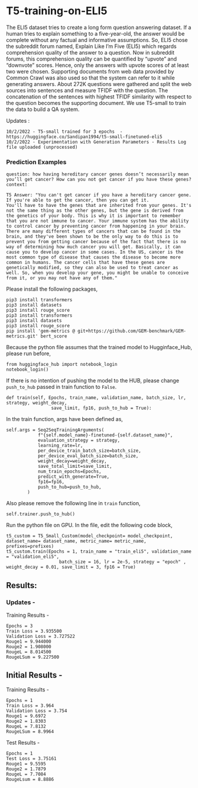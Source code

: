 # T5-training-on-ELI5

The ELI5 dataset tries to create a long form question answering
dataset. If a human tries to explain something to a five-year-old, the answer would be complete without
any factual and informative assumptions. So, ELI5 chose the subreddit forum named, Explain Like I’m Five
(ELI5) which regards comprehension quality of the answer to a question. Now in subreddit forums, this
comprehension quality can be quantified by “upvote” and “downvote” scores. Hence, only the answers
with upvote scores of at least two were chosen. Supporting documents from web data provided by
Common Crawl was also used so that the system can refer to it while generating answers. About 272K
questions were gathered and split the web sources into sentences and measure TFIDF with the question.
The concatenation of the sentences with highest TFIDF similarity with respect to the question becomes
the supporting document. We use T5-small to train the data to build a QA system.

Updates : 

```
10/2/2022 - T5-small trained for 3 epochs  - https://huggingface.co/Sandipan1994/t5-small-finetuned-eli5
10/2/2022 - Experimentation with Generation Parameters - Results Log file uploaded (unprocessed)
```

### Prediction Examples

```
question: how having hereditary cancer genes doesn’t necessarily mean you’ll get cancer? How can you not get cancer if you have these genes? context: 

T5 Answer: "You can't get cancer if you have a hereditary cancer gene. If you're able to get the cancer, then you can get it. 
You'll have to have the genes that are inherited from your genes. It's not the same thing as the other genes, but the gene is derived from the genetics of your body. This is why it is important to remember that you are not immune to cancer. Your immune system has the ability to control cancer by preventing cancer from happening in your brain. There are many different types of cancers that can be found in the brain, and they've been shown to be the only way to do this is to prevent you from getting cancer because of the fact that there is no way of determining how much cancer you will get. Basically, it can cause you to develop cancer in some cases. In the US, cancer is the most common type of disease that causes the disease to become more common in humans. The cancer cells that have these genes are genetically modified, so they can also be used to treat cancer as well. So, when you develop your gene, you might be unable to conceive from it, or you may not have any of them."
```


Please install the following packages, 
```
pip3 install transformers
pip3 install datasets
pip3 install rouge_score
pip3 install transformers
pip3 install datasets
pip3 install rouge_score
pip install 'gem-metrics @ git+https://github.com/GEM-benchmark/GEM-metrics.git' bert_score
```


Because the python file assumes that the trained model to Hugginface_Hub, please run before,

```
from huggingface_hub import notebook_login
notebook_login()
```

If there is no intention of pushing the model to the HUB, please change ```push_to_hub``` passed in train function to ```False```.
```
def train(self, Epochs, train_name, validation_name, batch_size, lr, strategy, weight_decay,
                 save_limit, fp16, push_to_hub = True):
```

In the train function, args have been defined as,
```
self.args = Seq2SeqTrainingArguments(
            f"{self.model_name}-finetuned-{self.dataset_name}",
            evaluation_strategy = strategy,
            learning_rate=lr,
            per_device_train_batch_size=batch_size,
            per_device_eval_batch_size=batch_size,
            weight_decay=weight_decay,
            save_total_limit=save_limit,
            num_train_epochs=Epochs,
            predict_with_generate=True,
            fp16=fp16,
            push_to_hub=push_to_hub,
        )
```

Also please remove the following line in ```train``` function, 

```
self.trainer.push_to_hub()
```


Run the python file on GPU. In the file, edit the following code block,

```
t5_custom = T5_Small_Custom(model_checkpoint= model_checkpoint, dataset_name= dataset_name, metric_name= metric_name, prefixes=prefixes)
t5_custom.train(Epochs = 1, train_name = "train_eli5", validation_name = "validation_eli5", 
                    batch_size = 16, lr = 2e-5, strategy = "epoch" , weight_decay = 0.01, save_limit = 3, fp16 = True)
```

## Results:

### Updates - 

Training Results - 

```
Epochs = 3
Train Loss = 3.935500
Validation Loss = 3.727522
Rouge1 = 9.944000
Rouge2 = 1.908000
RougeL = 8.014500
RougeLSum = 9.227500
```

## Initial Results - 

Training Results - 

```
Epochs = 1
Train Loss = 3.964
Validation Loss = 3.754
Rouge1 = 9.6972
Rouge2 = 1.8303
RougeL = 7.8132
RougeLSum = 8.9964
```
Test Results - 

```
Epochs = 1
Test Loss = 3.75161
Rouge1 = 9.5595
Rouge2 = 1.7879
RougeL = 7.7084
RougeLsum = 8.8886
```




